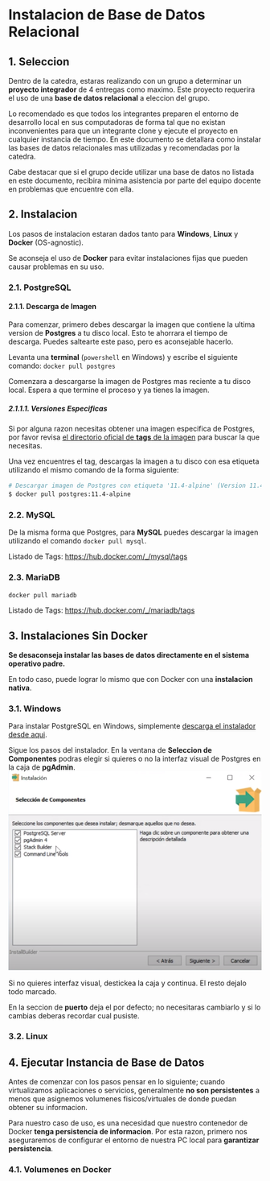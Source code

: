# Instalacion de Base de Datos Relacional

## 1. Seleccion
Dentro de la catedra, estaras realizando con un grupo a determinar un **proyecto integrador** de 4 entregas como maximo. Este proyecto requerira el uso de una **base de datos relacional** a eleccion del grupo.

Lo recomendado es que todos los integrantes preparen el entorno de desarrollo local en sus computadoras de forma tal que no existan inconvenientes para que un integrante clone y ejecute el proyecto en cualquier instancia de tiempo. En este documento se detallara como instalar las bases de datos relacionales mas utilizadas y recomendadas por la catedra.

Cabe destacar que si el grupo decide utilizar una base de datos no listada en este documento, recibira minima asistencia por parte del equipo docente en problemas que encuentre con ella.

## 2. Instalacion
Los pasos de instalacion estaran dados tanto para **Windows**, **Linux** y **Docker** (OS-agnostic).

Se aconseja el uso de **Docker** para evitar instalaciones fijas que pueden causar problemas en su uso.

### 2.1. PostgreSQL
#### 2.1.1. Descarga de Imagen
Para comenzar, primero debes descargar la imagen que contiene la ultima version de **Postgres** a tu disco local. Esto te ahorrara el tiempo de descarga. Puedes saltearte este paso, pero es aconsejable hacerlo.

Levanta una **terminal** (`powershell` en Windows) y escribe el siguiente comando: `docker pull postgres`

Comenzara a descargarse la imagen de Postgres mas reciente a tu disco local. Espera a que termine el proceso y ya tienes la imagen.

##### 2.1.1.1. Versiones Especificas
Si por alguna razon necesitas obtener una imagen especifica de Postgres, por favor revisa [el directorio oficial de **tags** de la imagen](https://hub.docker.com/_/postgres/tags) para buscar la que necesitas.

Una vez encuentres el tag, descargas la imagen a tu disco con esa etiqueta utilizando el mismo comando de la forma siguiente:

```bash
# Descargar imagen de Postgres con etiqueta '11.4-alpine' (Version 11.4 de Postgres)
$ docker pull postgres:11.4-alpine
```

### 2.2. MySQL
De la misma forma que Postgres, para **MySQL** puedes descargar la imagen utilizando el comando `docker pull mysql`.

Listado de Tags: https://hub.docker.com/_/mysql/tags

### 2.3. MariaDB
`docker pull mariadb`

Listado de Tags: https://hub.docker.com/_/mariadb/tags

## 3. Instalaciones Sin Docker
**Se desaconseja instalar las bases de datos directamente en el sistema operativo padre.**

En todo caso, puede lograr lo mismo que con Docker con una **instalacion nativa**.

### 3.1. Windows
Para instalar PostgreSQL en Windows, simplemente [descarga el instalador desde aqui](https://www.enterprisedb.com/downloads/postgres-postgresql-downloads).

Sigue los pasos del instalador. En la ventana de **Seleccion de Componentes** podras elegir si quieres o no la interfaz visual de Postgres en la caja de **pgAdmin**. 
![alt text](components.png)

Si no quieres interfaz visual, destickea la caja y continua. El resto dejalo todo marcado.

En la seccion de **puerto** deja el por defecto; no necesitaras cambiarlo y si lo cambias deberas recordar cual pusiste.

### 3.2. Linux


## 4. Ejecutar Instancia de Base de Datos
Antes de comenzar con los pasos pensar en lo siguiente; cuando virtualizamos aplicaciones o servicios, generalmente **no son persistentes** a menos que asignemos volumenes fisicos/virtuales de donde puedan obtener su informacion.

Para nuestro caso de uso, es una necesidad que nuestro contenedor de Docker **tenga persistencia de informacion**. Por esta razon, primero nos aseguraremos de configurar el entorno de nuestra PC local para **garantizar persistencia**.

### 4.1. Volumenes en Docker
